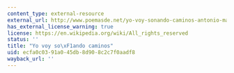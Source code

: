 ```yaml
---
content_type: external-resource
external_url: http://www.poemasde.net/yo-voy-sonando-caminos-antonio-machado/
has_external_license_warning: true
license: https://en.wikipedia.org/wiki/All_rights_reserved
status: ''
title: "Yo voy so\xF1ando caminos"
uid: ecfa0c03-91a0-45db-8d90-8c2c7f0aadf8
wayback_url: ''
---
```

